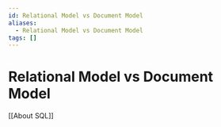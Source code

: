 ```yaml
---
id: Relational Model vs Document Model
aliases:
  - Relational Model vs Document Model
tags: []
---
```


# Relational Model vs Document Model

[[About SQL]]
